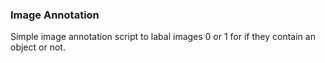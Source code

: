 ### Image Annotation

Simple image annotation script to labal images 0 or 1 for if they contain an object or not.
